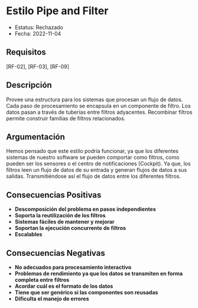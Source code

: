 # Estilo Pipe and Filter
  - Estatus: Rechazado
  - Fecha: 2022-11-04

## Requisitos 

[RF-02], [RF-03], [RF-09]

## Descripción

Provee una estructura para los sistemas que procesan un flujo de datos. Cada paso de procesamiento se encapsula en un componente de filtro. Los datos pasan a través de tuberías entre filtros adyacentes. Recombinar filtros permite construir familias de filtros relacionados.

## Argumentación

Hemos pensado que este estilo podría funcionar, ya que los diferentes sistemas de nuestro software se pueden comportar como filtros, como pueden ser los sensores o  el centro de notificaciones (Cockpit). Ya que, los filtros leen un flujo de datos de su entrada y generan flujos de datos a sus salidas. Transmitiéndose así el flujo de datos entre los diferentes filtros.

## Consecuencias Positivas

   - **Descomposición del problema en pasos independientes**
   - **Soporta la reutilización de los filtros**
   - **Sistemas fáciles de mantener y mejorar**
   - **Soportan la ejecución concurrente de filtros**
   - **Escalables**


## Consecuencias Negativas
  
   - **No adecuados para procesamiento interactivo**
   - **Problemas de rendimiento ya que los datos se transmiten en forma completa entre filtros**
   - **Acordar cuál es el formato de los datos**
   - **Tiene que ser genérico si las componentes son reusadas**
   - **Dificulta el manejo de errores**

